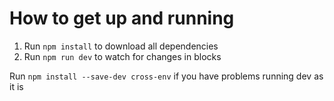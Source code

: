 # How to get up and running

1. Run `npm install` to download all dependencies
2. Run `npm run dev` to watch for changes in blocks

Run `npm install --save-dev cross-env` if you have problems running dev as it is